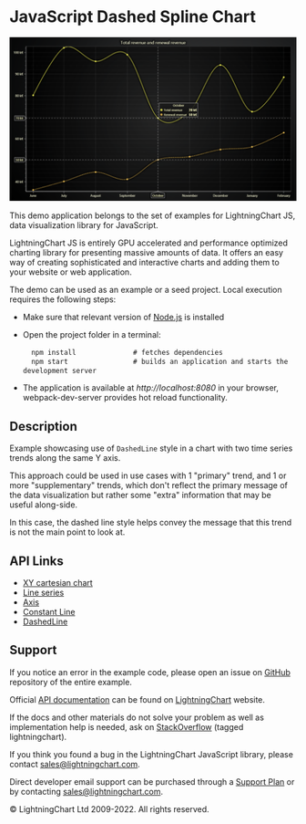 # JavaScript Dashed Spline Chart

![JavaScript Dashed Spline Chart](dashedSupplementaryTrends-darkGold.png)

This demo application belongs to the set of examples for LightningChart JS, data visualization library for JavaScript.

LightningChart JS is entirely GPU accelerated and performance optimized charting library for presenting massive amounts of data. It offers an easy way of creating sophisticated and interactive charts and adding them to your website or web application.

The demo can be used as an example or a seed project. Local execution requires the following steps:

-   Make sure that relevant version of [Node.js](https://nodejs.org/en/download/) is installed
-   Open the project folder in a terminal:

          npm install              # fetches dependencies
          npm start                # builds an application and starts the development server

-   The application is available at _http://localhost:8080_ in your browser, webpack-dev-server provides hot reload functionality.


## Description

Example showcasing use of `DashedLine` style in a chart with two time series trends along the same Y axis.

This approach could be used in use cases with 1 "primary" trend, and 1 or more "supplementary" trends, which don't reflect the primary message of the data visualization but rather some "extra" information that may be useful along-side.

In this case, the dashed line style helps convey the message that this trend is not the main point to look at.


## API Links

* [XY cartesian chart]
* [Line series]
* [Axis]
* [Constant Line]
* [DashedLine]


## Support

If you notice an error in the example code, please open an issue on [GitHub][0] repository of the entire example.

Official [API documentation][1] can be found on [LightningChart][2] website.

If the docs and other materials do not solve your problem as well as implementation help is needed, ask on [StackOverflow][3] (tagged lightningchart).

If you think you found a bug in the LightningChart JavaScript library, please contact sales@lightningchart.com.

Direct developer email support can be purchased through a [Support Plan][4] or by contacting sales@lightningchart.com.

[0]: https://github.com/Arction/
[1]: https://lightningchart.com/lightningchart-js-api-documentation/
[2]: https://lightningchart.com
[3]: https://stackoverflow.com/questions/tagged/lightningchart
[4]: https://lightningchart.com/support-services/

© LightningChart Ltd 2009-2022. All rights reserved.


[XY cartesian chart]: https://lightningchart.com/js-charts/api-documentation/v7.1.0/classes/ChartXY.html
[Line series]: https://lightningchart.com/js-charts/api-documentation/v7.1.0/classes/LineSeries.html
[Axis]: https://lightningchart.com/js-charts/api-documentation/v7.1.0/classes/Axis.html
[Constant Line]: https://lightningchart.com/js-charts/api-documentation/v7.1.0/classes/ConstantLine.html
[DashedLine]: https://lightningchart.com/js-charts/api-documentation/v7.1.0/classes/DashedLine.html

